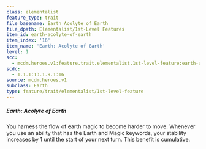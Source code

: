 ```yaml
---
class: elementalist
feature_type: trait
file_basename: Earth Acolyte of Earth
file_dpath: Elementalist/1st-Level Features
item_id: earth-acolyte-of-earth
item_index: '16'
item_name: 'Earth: Acolyte of Earth'
level: 1
scc:
  - mcdm.heroes.v1:feature.trait.elementalist.1st-level-feature:earth-acolyte-of-earth
scdc:
  - 1.1.1:13.1.9.1:16
source: mcdm.heroes.v1
subclass: Earth
type: feature/trait/elementalist/1st-level-feature
---
```


##### Earth: Acolyte of Earth

You harness the flow of earth magic to become harder to move. Whenever you use an ability that has the Earth and Magic keywords, your stability increases by 1 until the start of your next turn. This benefit is cumulative.
